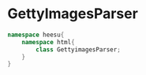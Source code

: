 # GettyImagesParser
```c++
namespace heesu{
    namespace html{
        class GettyimagesParser;
    }
}
```
